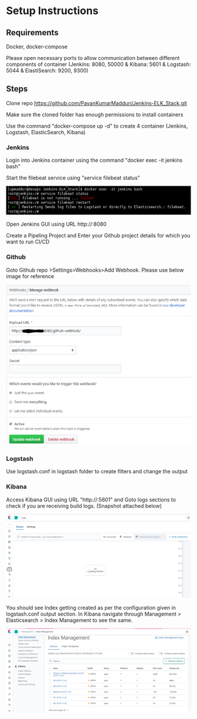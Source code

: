 # Setup Instructions

## Requirements

Docker, docker-compose

Please open necessary ports to allow communication between different components of container (Jenkins: 8080, 50000 & Kibana: 5601 & Logstash: 5044 & ElastiSearch: 9200, 9300)

## Steps

Clone repo https://github.com/PavanKumarMadduri/Jenkins-ELK_Stack.git

Make sure the cloned folder has enough permissions to install containers

Use the command "docker-compose up -d" to create 4 container (Jenkins, Logstash, ElasticSearch, Kibana)

### Jenkins

Login into Jenkins container using the command "docker exec -it jenkins bash"

Start the filebeat service using "service filebeat status"

![Filebeat Service](./images/Jenkins_filebeat.PNG)

Open Jenkins GUI using URL http://<IP>:8080

Create a Pipeling Project and Enter your Github project details for which you want to run CI/CD

### Github

Goto Github repo >Settings>Webhooks>Add Webhook. Please use below image for reference

![Github Webhook](./images/Github.PNG)

### Logstash

Use logstash.conf in logstash folder to create filters and change the output

### Kibana

Access Kibana GUI using URL "http://<IP>:5601" and Goto logs sections to check if you are receiving build logs. (Snapshot attached below)

![Kibana Logs](./images/Kibana_logs.PNG)

You should see Index getting created as per the configuration given in logstash.conf output section. In Kibana navigate through Management > Elasticsearch > Index Management to see the same.

![Index Creation](./images/ElasticSearch_Index.PNG)

